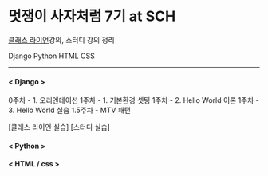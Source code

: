 ﻿# 멋쟁이 사자처럼 7기 at SCH

<a href = "https://class.likelion.org">클래스 라이언</a>강의, 스터디 강의 정리

Django Python HTML CSS
*******

#### < Django >
0주차 - 1. 오리엔테이션
1주차 - 1. 기본환경 셋팅
1주차 - 2. Hello World 이론
1주차 - 3. Hello World 실습
1.5주차 - MTV 패턴

[클래스 라이언 실습] [스터디 실습]

#### < Python >

#### < HTML / css >